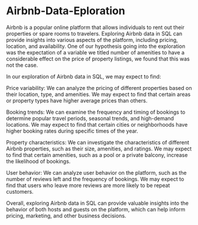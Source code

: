# Airbnb-Data-Eploration

Airbnb is a popular online platform that allows individuals to rent out their properties or spare rooms to travelers. Exploring Airbnb data in SQL can provide insights into various aspects of the platform, including pricing, location, and availability.
One of our hypothesis going into the exploration was the expectation of a variable we titled number of amenities to have a considerable effect on the price of property listings, we found that this was not the case.

In our exploration of Airbnb data in SQL, we may expect to find:

Price variability: We can analyze the pricing of different properties based on their location, type, and amenities. We may expect to find that certain areas or property types have higher average prices than others.

Booking trends: We can examine the frequency and timing of bookings to determine popular travel periods, seasonal trends, and high-demand locations. We may expect to find that certain cities or neighborhoods have higher booking rates during specific times of the year.

Property characteristics: We can investigate the characteristics of different Airbnb properties, such as their size, amenities, and ratings. We may expect to find that certain amenities, such as a pool or a private balcony, increase the likelihood of bookings.

User behavior: We can analyze user behavior on the platform, such as the number of reviews left and the frequency of bookings. We may expect to find that users who leave more reviews are more likely to be repeat customers.

Overall, exploring Airbnb data in SQL can provide valuable insights into the behavior of both hosts and guests on the platform, which can help inform pricing, marketing, and other business decisions. 
